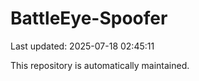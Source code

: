 # BattleEye-Spoofer

Last updated: 2025-07-18 02:45:11

This repository is automatically maintained.
